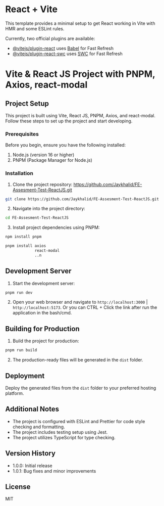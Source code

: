 # React + Vite

This template provides a minimal setup to get React working in Vite with HMR and some ESLint rules.

Currently, two official plugins are available:

- [@vitejs/plugin-react](https://github.com/vitejs/vite-plugin-react/blob/main/packages/plugin-react/README.md) uses [Babel](https://babeljs.io/) for Fast Refresh
- [@vitejs/plugin-react-swc](https://github.com/vitejs/vite-plugin-react-swc) uses [SWC](https://swc.rs/) for Fast Refresh

# Vite & React JS Project with PNPM, Axios, react-modal

## Project Setup

This project is built using Vite, React JS, PNPM, Axios, and react-modal. Follow these steps to set up the project and start developing.

### Prerequisites

Before you begin, ensure you have the following installed:

1. Node.js (version 16 or higher)
2. PNPM (Package Manager for Node.js)

### Installation

1. Clone the project repository: https://github.com/Jaykhalid/FE-Assesment-Test-ReactJS.git

```bash
git clone https://github.com/Jaykhalid/FE-Assesment-Test-ReactJS.git
```

2. Navigate into the project directory:

```bash
cd FE-Assesment-Test-ReactJS
```

3. Install project dependencies using PNPM:

```bash
npm install pnpm

pnpm install axios
             react-modal
             ..n
```

## Development Server

1. Start the development server:

```bash
pnpm run dev
```

2. Open your web browser and navigate to `http://localhost:3000` | `http://localhost:5173`. Or you can CTRL + Click the link after run the application in the bash/cmd. 

## Building for Production

1. Build the project for production:

```bash
pnpm run build
```

2. The production-ready files will be generated in the `dist` folder.

## Deployment

Deploy the generated files from the `dist` folder to your preferred hosting platform.

## Additional Notes

* The project is configured with ESLint and Prettier for code style checking and formatting.
* The project includes testing setup using Jest.
* The project utilizes TypeScript for type checking.

## Version History

* 1.0.0: Initial release
* 1.0.1: Bug fixes and minor improvements

## License

MIT
